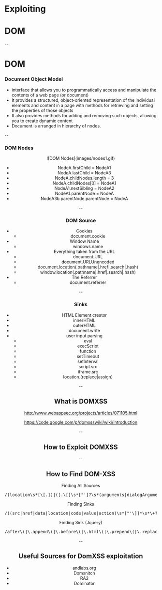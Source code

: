 <!-- .slide: class="center" -->
# Exploiting 
# DOM

--
<!-- .slide: class="center" -->
# DOM

### Document Object Model

* interface that allows you to programmatically access and manipulate the contents of a web page (or document)
* It provides a structured, object-oriented representation of the individual elements and content in a page with methods for retrieving and setting the properties of those objects
* It also provides methods for adding and removing such objects, allowing you to create dynamic content
* Document is arranged in hierarchy of nodes.

--

### DOM Nodes
<center>
![DOM Nodes](images/nodes1.gif)
<center>

* NodeA.firstChild = NodeA1
* NodeA.lastChild = NodeA3
* NodeA.childNodes.length = 3
* NodeA.childNodes[0] = NodeA1
* NodeA1.nextSibling = NodeA2
* NodeA1.parentNode = NodeA
* NodeA3b.parentNode.parentNode = NodeA

--

### DOM Source

* Cookies
	* document.cookie
* Window Name
	* windows.name
* Everything taken from the URL
	* document.URL
	* document.URLUnencoded
	* document.location(.pathname|.href|.search|.hash)
	* window.location(.pathname|.href|.search|.hash)
* The Referrer
	* document.referrer

--

### Sinks
* HTML Element creator
 * innerHTML
 * outerHTML
 * document.write
* user input parsing
	* eval
	* execScript
	* function
	* setTimeout
	* setInterval
	* script.src
	* iframe.src
	* location.(replace|assign)

--

## What is DOMXSS

http://www.webappsec.org/projects/articles/071105.html

https://code.google.com/p/domxsswiki/wiki/Introduction

--

## How to Exploit DOMXSS

--

## How to Find DOM-XSS

Finding All Sources

<pre>
/(location\s*[\[.])|([.\[]\s*["']?\s*(arguments|dialogArguments|innerHTML|write(ln)?|open(Dialog)?|showModalDialog|cookie|URL|documentURI|baseURI|referrer|name|opener|parent|top|content|self|frames)\W)|(localStorage|sessionStorage|Database)/
</pre>

Finding Sinks
<pre>
/((src|href|data|location|code|value|action)\s*["'\]]*\s*\+?\s*=)|((replace|assign|navigate|getResponseHeader|open(Dialog)?|showModalDialog|eval|evaluate|execCommand|execScript|setTimeout|setInterval)\s*["'\]]*\s*\()/
</pre>

Finding Sink (Jquery)
<pre>
/after\(|\.append\(|\.before\(|\.html\(|\.prepend\(|\.replaceWith\(|\.wrap\(|\.wrapAll\(|\$\(|\.globalEval\(|\.add\(|jQUery\(|\$\(|\.parseHTML\(/
</pre>

--

## Useful Sources for DomXSS exploitation

* andlabs.org
* Domsnitch
* RA2
* Dominator